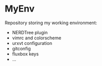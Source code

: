 MyEnv
=====

Repository storing my working environment:
- NERDTree plugin
- vimrc and colorscheme
- urxvt configuration
- gitconfig
- fluxbox keys
- ...
